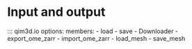 # Input and output

::: qim3d.io
    options:
        members:
            - load
            - save
            - Downloader
            - export_ome_zarr
            - import_ome_zarr
            - load_mesh
            - save_mesh